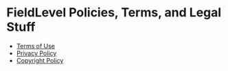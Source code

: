 # FieldLevel Policies, Terms, and Legal Stuff

- [Terms of Use](terms.md)
- [Privacy Policy](privacy.md)
- [Copyright Policy](copyright.md)
